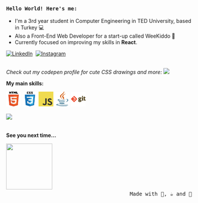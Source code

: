### ```Hello World! Here's me: ```
- I'm a 3rd year student in Computer Engineering in TED University, based in Turkey 💻
- Also a Front-End Web Developer for a start-up called WeeKiddo 🦆
- Currently focused on improving my skills in **React**.

<div align="left">
    <a href="https://www.linkedin.com/in/g%C3%BCl%C5%9Fah-gen%C3%A7-92a814157/"><img src="https://img.shields.io/badge/linkedin-%230077B5.svg?&style=for-the-badge&logo=linkedin&logoColor=white" alt="LinkedIn" /></a>&nbsp;
    <a href="https://www.instagram.com/gulshgnc/"><img src="https://img.shields.io/badge/instagram-%23E4405F.svg?&style=for-the-badge&logo=instagram&logoColor=white" alt="Instagram" /></a>&nbsp;
</div>

<br />

*Check out my codepen profile for cute CSS drawings and more:*
<a href="https://codepen.io/GulsahG/">
    <img height="20" src="https://img.icons8.com/ios/50/000000/codepen.png"/>
</a>

**My main skills:**
<div align="left">
    <img height="40" src="https://raw.githubusercontent.com/github/explore/80688e429a7d4ef2fca1e82350fe8e3517d3494d/topics/html/html.png">
    <img height="40" src="https://raw.githubusercontent.com/github/explore/80688e429a7d4ef2fca1e82350fe8e3517d3494d/topics/css/css.png">
    <img height="40" src="https://raw.githubusercontent.com/github/explore/80688e429a7d4ef2fca1e82350fe8e3517d3494d/topics/javascript/javascript.png"></code>
    <img height="40" src="https://raw.githubusercontent.com/github/explore/80688e429a7d4ef2fca1e82350fe8e3517d3494d/topics/java/java.png">
    <img height="40" src="https://raw.githubusercontent.com/github/explore/80688e429a7d4ef2fca1e82350fe8e3517d3494d/topics/git/git.png">
</div>

<br />

<div align="left">
    <a href="https://github.com/anuraghazra/github-readme-stats">
        <img height="140" src="https://github-readme-stats.vercel.app/api/top-langs/?username=GulsahG&layout=compact&theme=merko" />
    </a>
</div>

<br />

**See you next time...**

<img margin-left="40px" src="https://media.giphy.com/media/hW4YT5QnCh3SNDWFzF/giphy.gif" width="125" height="125" />
<div align="right">
    <samp>Made with 🍫, ☕ and 🎵 </samp>
</div>
